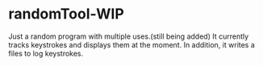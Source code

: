 # randomTool-WIP
Just a random program with multiple uses.(still being added) It currently tracks keystrokes and displays them at the moment. In addition, it writes a files to log keystrokes.
